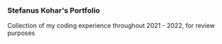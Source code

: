 ### Stefanus Kohar's Portfolio

Collection of my coding experience throughout 2021 - 2022, for review purposes
